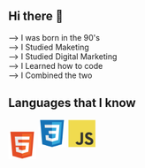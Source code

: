## Hi there 👋 ##

--> I was born in the 90's <br>
--> I Studied Maketing <br>
--> I Studied Digital Marketing <br>
--> I Learned how to code <br>
--> I Combined the two <br>

## Languages that I know ##
<div>
<img align="center" width="50" height="50" src='https://raw.githubusercontent.com/devicons/devicon/master/icons/html5/html5-original.svg'>
<img width="50" height="50" src='https://raw.githubusercontent.com/devicons/devicon/master/icons/css3/css3-original.svg'>
<img width="50" height="50" src='https://raw.githubusercontent.com/devicons/devicon/master/icons/javascript/javascript-original.svg'>
</div>
